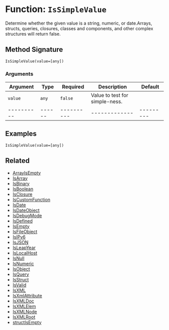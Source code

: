 [comment]: # (Note: This documentation is generated dynamically in the build process.  To modify the contents, change the javadoc on the _invoke method of the BIF class)

# Function: `IsSimpleValue`

Determine whether the given value is a string, numeric, or date.Arrays, structs, queries, closures, classes and components, and other complex
 structures will return false.

## Method Signature
```
IsSimpleValue(value=[any])
```
### Arguments

| Argument | Type | Required | Description | Default |
|----------|------|----------|-------------|---------|
| `value` | `any` | `false` | Value to test for simple-ness. | |
|----------|------|----------|-------------|---------|



## Examples

```
IsSimpleValue(value=[any])
```

## Related
  * [ArrayIsEmpty](ArrayIsEmpty.md)
  * [IsArray](IsArray.md)
  * [IsBinary](IsBinary.md)
  * [IsBoolean](IsBoolean.md)
  * [IsClosure](IsClosure.md)
  * [IsCustomFunction](IsCustomFunction.md)
  * [IsDate](IsDate.md)
  * [IsDateObject](IsDateObject.md)
  * [IsDebugMode](IsDebugMode.md)
  * [IsDefined](IsDefined.md)
  * [IsEmpty](IsEmpty.md)
  * [IsFileObject](IsFileObject.md)
  * [IsIPv6](IsIPv6.md)
  * [IsJSON](IsJSON.md)
  * [IsLeapYear](IsLeapYear.md)
  * [IsLocalHost](IsLocalHost.md)
  * [IsNull](IsNull.md)
  * [IsNumeric](IsNumeric.md)
  * [IsObject](IsObject.md)
  * [IsQuery](IsQuery.md)
  * [IsStruct](IsStruct.md)
  * [IsValid](IsValid.md)
  * [IsXML](IsXML.md)
  * [IsXmlAttribute](IsXmlAttribute.md)
  * [IsXMLDoc](IsXMLDoc.md)
  * [IsXMLElem](IsXMLElem.md)
  * [IsXMLNode](IsXMLNode.md)
  * [IsXMLRoot](IsXMLRoot.md)
  * [structIsEmpty](structIsEmpty.md)
